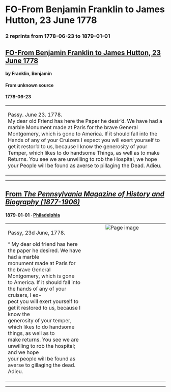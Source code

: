 
# FO-From Benjamin Franklin to James Hutton, 23 June 1778

### 2 reprints from 1778-06-23 to 1879-01-01

## [FO-From Benjamin Franklin to James Hutton, 23 June 1778](https://founders.archives.gov/documents/Franklin/01-26-02-0605)

#### by Franklin, Benjamin

#### From unknown source

#### 1778-06-23

<table style="width: 100%;"><tr><td style="width: 50%">

Passy. June 23. 1778.  
My dear old Friend has here the Paper he desir’d. We have had a marble Monument made at Paris for the brave General Montgomery, which is gone to America. If it should fall into the Hands of any of your Cruizers I expect you will exert yourself to get it restor’d to us, because I know the generosity of your Temper, which likes to do handsome Things, as well as to make Returns. You see we are unwilling to rob the Hospital, we hope your People will be found as averse to pillaging the Dead. Adieu. 
</td></tr></table>

---

## [From _The Pennsylvania Magazine of History and Biography (1877-1906)_](https://archive.org/details/sim_pennsylvania-magazine-of-history-and-biography_1879_3_2/page/n113/mode/1up?view=theater)

#### 1879-01-01 &middot; [Philadelphia](http://dbpedia.org/resource/Philadelphia)

<table style="width: 100%;"><tr><td style="width: 50%">

  
Passy, 23d June, 1778.  
  
“ My dear old friend has here the paper he desired. We have had a marble  
monument made at Paris for the brave General Montgomery, which is gone  
to America. If it should fall into the hands of any of your cruisers, I ex-  
pect you will exert yourself to get it restored to us, because I know the  
generosity of your temper, which likes to do handsome things, as well as to  
make returns. You see we are unwilling to rob the hospital; and we hope  
your people will be found as averse to gillaging the dead. Adieu.
</td><td style="width: 50%; max-height: 75%; margin: auto; display: block;">
<img alt="Page image" src="https://iiif.archive.org/iiif/sim_pennsylvania-magazine-of-history-and-biography_1879_3_2&#0036;113/pct:27.301587,58.454241,53.373016,10.267857/600,/0/default.jpg"/>
</td>
</tr></table>

---

